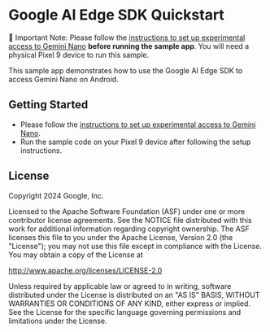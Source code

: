 # Google AI Edge SDK Quickstart

 🚨 Important Note: Please follow the [instructions to set up experimental access to Gemini Nano](https://developer.android.com/ai/gemini-nano/experimental) **before running the sample app**. You will need a physical Pixel 9 device to run this sample.

This sample app demonstrates how to use the Google AI Edge SDK to access Gemini
Nano on Android.

## Getting Started

*   Please follow the [instructions to set up experimental access to Gemini Nano](https://developer.android.com/ai/gemini-nano/experimental).
*   Run the sample code on your Pixel 9 device after following the setup instructions.

## License

Copyright 2024 Google, Inc.

Licensed to the Apache Software Foundation (ASF) under one or more contributor
license agreements. See the NOTICE file distributed with this work for
additional information regarding copyright ownership. The ASF licenses this file
to you under the Apache License, Version 2.0 (the "License"); you may not use
this file except in compliance with the License. You may obtain a copy of the
License at

http://www.apache.org/licenses/LICENSE-2.0

Unless required by applicable law or agreed to in writing, software distributed
under the License is distributed on an "AS IS" BASIS, WITHOUT WARRANTIES OR
CONDITIONS OF ANY KIND, either express or implied. See the License for the
specific language governing permissions and limitations under the License.
